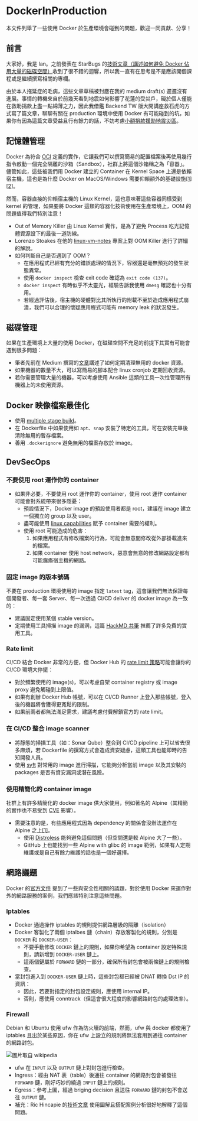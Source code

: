 # DockerInProduction

本文件列舉了一些使用 Docker 於生產環境會碰到的問題，歡迎一同貢獻、分享！

## 前言

大家好，我是 Ian。之前發表在 StarBugs 的[技術文章（講述如何避免 Docker 佔用大量的磁碟空間）](https://medium.com/starbugs/%E6%89%BE%E5%9B%9E%E9%82%A3%E4%BA%9B%E8%A2%AB-docker-%E5%90%83%E6%8E%89%E7%9A%84%E7%A3%81%E7%A2%9F%E7%A9%BA%E9%96%93-6912cdb24dc0)收到了很不錯的迴響，所以我一直有在思考是不是應該開個課程或是繼續撰寫相關的專欄。

由於本人拖延症的毛病，這些文章草稿被封塵在我的 medium draft(s) 遲遲沒有進展。事情的轉機來自於前幾天看到地震如何影響了花蓮的受災戶，礙於個人僅能在救助捐款上盡一點綿薄之力，因此我借鑑 Backend TW 版大開講座救石虎的方式寫了篇文章，聊聊有關在 production 環境中使用 Docker 有可能碰到的坑，如果你有因為這篇文章受益且行有餘力的話，不妨考慮[小額捐款援助地震災區](https://tw.news.yahoo.com/%E8%8A%B1%E8%93%AE%E5%9C%B0%E9%9C%87%E6%80%A5%E5%BE%85%E6%8F%B4-%E6%8D%90%E6%AC%BE%E9%80%94%E5%BE%91%E4%B8%80%E6%AC%A1%E7%9C%8B-041419058.html)。


## 記憶體管理

Docker 為符合 [OCI](https://opencontainers.org/) 定義的實作，它讓我們可以撰寫簡易的配置檔案後再使用幾行指令啟動一個完全隔離的沙箱（Sandbox），社群上將這個沙箱稱之為「容器」。
儘管如此，這些被我們用 Docker 建立的 Container 在 Kernel Space 上還是依賴宿主機，這也是為什麼 Docker on MacOS/Windows 需要仰賴額外的基礎設施[[1]](https://www.docker.com/blog/introducing-linuxkit-container-os-toolkit/)[[2]](https://learn.microsoft.com/en-us/virtualization/windowscontainers/deploy-containers/containerd)。

然而，容器直接的仰賴宿主機的 Linux Kernel，這也意味著這些容器同樣受到 kernel 的管理，如果要將 Docker 這類的容器化技術使用在生產環境上，OOM 的問題值得我們特別注意！
- Out of Memory Killer 由 Linux Kernel 實作，是為了避免 Process 吃光記憶體資源設下的最後一道防線。
- Lorenzo Stoakes 在他的 [linux-vm-notes](https://github.com/lorenzo-stoakes/linux-vm-notes/blob/master/sections/oom.md) 專案上對 OOM Killer 進行了詳細的解說。
- 如何判斷自己是否遇到了 OOM？
  - 在應用程式已經有充分的錯誤處理的情況下，容器還是毫無預兆的發生狀態異常。
  - 使用 `docker inspect` 檢查 exit code 確認為 `exit code (137)`。
  - `docker inspect` 有時似乎不太靈光，經驗告訴我使用 `dmesg` 確認也十分有用。
  - 若經過評估後，宿主機的硬體對比其所執行的附載不至於造成應用程式崩潰，我們可以合理的懷疑應用程式可能有 memory leak 的狀況發生。

## 磁碟管理

如果在生產環境上大量的使用 Docker，在磁碟空間不充足的前提下其實有可能會遇到很多問題：
- 筆者先前在 Medium 撰寫的[文章](https://medium.com/starbugs/%E6%89%BE%E5%9B%9E%E9%82%A3%E4%BA%9B%E8%A2%AB-docker-%E5%90%83%E6%8E%89%E7%9A%84%E7%A3%81%E7%A2%9F%E7%A9%BA%E9%96%93-6912cdb24dc0)講述了如何定期清理無用的 docker 資源。
- 如果機器的數量不大，可以寫簡易的腳本配合 linux cronjob 定期回收資源。
- 若你需要管理大量的機器，可以考慮使用 Ansible 這類的工具一次性管理所有機器上的未使用資源。

## Docker 映像檔案最佳化

- 使用 [multiple stage build](https://docs.docker.com/build/building/multi-stage/)。
- 在 Dockerfile 中如果使用如 `apt`、`snap` 安裝了特定的工具，可在安裝完畢後清除無用的暫存檔案。
- 善用 `.dockerignore` 避免無用的檔案存放於 image。

## DevSecOps

### 不要使用 root 運作你的 container
- 如果非必要，不要使用 root 運作你的 container，使用 root 運作 container 可能會對系統帶來很多隱憂：
  - 預設情況下，Docker image 的預設使用者都是 root，建議在 image 建立一個獨立的 group 以及 user。
  - 盡可能使用 [linux capabilities](https://docs.docker.com/engine/reference/run/#runtime-privilege-and-linux-capabilities) 賦予 container 需要的權利。
  - 使用 root 可能造成的危害：
    1. 如果應用程式有修改檔案的行為，可能會無意間修改從外部掛載進來的檔案。
    2. 如果 container 使用 host network，惡意會無意的修改網路設定都有可能癱瘓宿主機的網路。

### 固定 image 的版本號碼

不要在 production 環境使用的 image 指定 `latest` tag，這會讓我們無法保證每個開發者、每一套 Server、每一次透過 CI/CD deliver 的 docker image 為一致的：
- 建議固定使用某個 stable version。
- 定期使用工具掃描 image 的漏洞，這篇 [HackMD 共筆](https://hackmd.io/@blueskyson/docker-security) 推薦了許多免費的實用工具。

### Rate limit

CI/CD 結合 Docker 非常的方便，但 Docker Hub 的 [rate limit 策略](https://docs.docker.com/docker-hub/download-rate-limit/)可能會讓你的 CI/CD 環境大停擺：
- 對於頻繁使用的 image(s)，可以考慮自架 container registry 或 image proxy 避免觸碰到上限值。
- 如果有創辦 Docker Hub 帳號，可以在 CI/CD Runner 上登入那些帳號，登入後的機器將會獲得更寬鬆的限制。
- 如果前兩者都無法滿足需求，建議考慮付費解鎖官方的 rate limit。

### 在 CI/CD 整合 image scanner

- 將靜態的掃描工具（如：Sonar Qube）整合到 CI/CD pipeline 上可以省去很多麻煩，若 Dockerfile 的撰寫方式會造成資安疑慮，這類工具也能即時的告知開發人員。
- 使用 [syft](https://github.com/anchore/syft) 對常用的 image 進行掃描，它能夠分析當前 image 以及其安裝的 packages 是否有資安漏洞或潛在風險。

### 使用精簡化的 container image

社群上有許多精簡化的 docker image 供大家使用，例如著名的 Alpine（其精簡的實作也不易受到 [CVE](https://cve.mitre.org/) 影響）。
- 需要注意的是，有些應用程式因為 dependency 的關係會沒辦法運作在 Alpine 之上[[1]](https://github.com/golang/go/issues/27264)。
  - 使用 [Distroless](https://github.com/GoogleContainerTools/distroless) 能夠避免這個問題（但空間還是較 Alpine 大了一些）。
  - GitHub 上也能找到一些 Alpine with glibc 的 image 範例，如果有人定期維護或是自己有餘力維護的話也是一個好選擇。


## 網路議題

Docker 的[官方文件](https://docs.docker.com/network/packet-filtering-firewalls/) 提到了一些與安全性相關的議題，對於使用 Docker 來運作對外的網路服務的案例，我們應該特別注意這些問題。

### Iptables

- Docker 通過操作 iptables 的規則提供網路層級的隔離（isolation）
- Docker 客製化了兩個 iptalbes 鏈（chain）存放客製化的規則，分別是 `DOCKER` 和 `DOCKER-USER`：
  - 不要手動修改 `DOCKER` 鏈上的規則，如果你希望為 container 設定特殊規則，請新增到 `DOCKER-USER` 鏈上。
  - 這兩個鏈屬於 `FORWARD` 鏈的一部分，確保所有封包會被兩條鏈上的規則檢查。
- 當封包進入到 `DOCKER-USER` 鏈上時，這些封包都已經被 DNAT 轉換 Dst IP 的資訊：
  - 因此，若要對指定的封包設定規則，應使用 internal IP。
  - 否則，應使用 conntrack（但這會很大程度的影響網路封包的處理效率）。

### Firewall

Debian 和 Ubuntu 使用 ufw 作為防火墻的前端，然而，ufw 與 docker 都使用了 iptables 且出於某些原因，你在 ufw 上設立的規則將無法套用到通往 container 的網路封包。

![圖片取自 wikipedia](https://upload.wikimedia.org/wikipedia/commons/3/37/Netfilter-packet-flow.svg)

- ufw 在 `INPUT` 以及 `OUTPUT` 鏈上對封包進行檢查。
- Ingress：經由 NAT 表（table）後通往 container 的網路封包會被發往 `FORWARD` 鏈，剛好巧妙的繞過 `INPUT` 鏈上的規則。
- Egress：參考上圖，經過 briging decision 且送往 `FORWARD` 鏈的封包不會送往 `OUTPUT` 鏈。
- 補充：Ric Hincapie 的[技術文章](https://richincapie.medium.com/docker-ufw-and-iptables-a-security-flaw-you-need-to-solve-now-40c85587b563) 使用圖解且搭配案例分析很好地解釋了這個問題。
